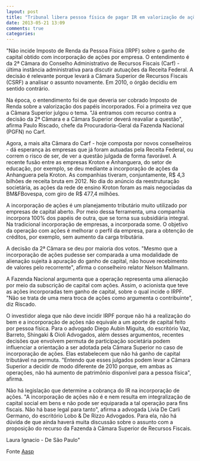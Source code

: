 ```yaml
---
layout: post
title: "Tribunal libera pessoa física de pagar IR em valorização de ações"
date: 2013-05-21 13:09
comments: true
categories: 
---
```

"Não incide Imposto de Renda da Pessoa Física (IRPF) sobre o ganho de capital obtido com incorporação de ações por empresa. O entendimento é da 2ª Câmara do Conselho Administrativo de Recursos Fiscais (Carf) - última instância administrativa para discutir autuações da Receita Federal. A decisão é relevante porque levará a Câmara Superior de Recursos Fiscais (CSRF) a analisar o assunto novamente. Em 2010, o órgão decidiu em sentido contrário. 

Na época, o entendimento foi de que deveria ser cobrado Imposto de Renda sobre a valorização dos papéis incorporados. Foi a primeira vez que a Câmara Superior julgou o tema. "Já entramos com recurso contra a decisão da 2ª Câmara e a Câmara Superior deverá reavaliar a questão", afirma Paulo Riscado, chefe da Procuradoria-Geral da Fazenda Nacional (PGFN) no Carf. 

Agora, a mais alta Câmara do Carf - hoje composta por novos conselheiros - dá esperança às empresas que já foram autuadas pela Receita Federal, ou correm o risco de ser, de ver a questão julgada de forma favorável. A recente fusão entre as empresas Kroton e Anhanguera, do setor de educação, por exemplo, se deu mediante a incorporação de ações da Anhanguera pela Kroton. As companhias tiveram, conjuntamente, R$ 4,3 bilhões de receita bruta em 2012. No dia do anúncio da reestruturação societária, as ações da rede de ensino Kroton foram as mais negociadas da BM&FBovespa, com giro de R$ 477,4 milhões. 

A incorporação de ações é um planejamento tributário muito utilizado por empresas de capital aberto. Por meio dessa ferramenta, uma companhia incorpora 100% dos papéis de outra, que se torna sua subsidiária integral. Na tradicional incorporação de empresas, a incorporada some. O objetivo da operação com ações é melhorar o perfil da empresa, para a obtenção de créditos, por exemplo, sem aumento da carga tributária. 

A decisão da 2ª Câmara se deu por maioria dos votos. "Mesmo que a incorporação de ações pudesse ser comparada a uma modalidade de alienação sujeita à apuração do ganho de capital, não houve recebimento de valores pelo recorrente", afirma o conselheiro relator Nelson Mallmann. 

A Fazenda Nacional argumenta que a operação representa uma alienação por meio da subscrição de capital com ações. Assim, o acionista que teve as ações incorporadas tem ganho de capital, sobre o qual incide o IRPF. "Não se trata de uma mera troca de ações como argumenta o contribuinte", diz Riscado. 

O investidor alega que não deve incidir IRPF porque não há a realização do bem e a incorporação de ações não equivale a um aporte de capital feito por pessoa física. Para o advogado Diego Aubin Miguita, do escritório Vaz, Barreto, Shingaki & Oioli Advogados, além desses argumentos, recentes decisões que envolvem permuta de participação societária podem influenciar a orientação a ser adotada pela Câmara Superior no caso de incorporação de ações. Elas estabelecem que não há ganho de capital tributável na permuta. "Entendo que esses julgados podem levar a Câmara Superior a decidir de modo diferente de 2010 porque, em ambas as operações, não há aumento de patrimônio disponível para a pessoa física", afirma. 

Não há legislação que determine a cobrança do IR na incorporação de ações. "A incorporação de ações não é e nem resulta em integralização de capital social em bens e não pode ser equiparada a tal operação para fins fiscais. Não há base legal para tanto", afirma a advogada Livia De Carli Germano, do escritório Lobo & De Rizzo Advogados. Para ela, não há dúvida de que ainda haverá muita discussão sobre o assunto com a proposição do recurso da Fazenda à Câmara Superior de Recursos Fiscais. 

Laura Ignacio - De São Paulo"

Fonte [Aasp](http://www.aasp.org.br/aasp/imprensa/clipping/cli_noticia.asp?idnot=14420)